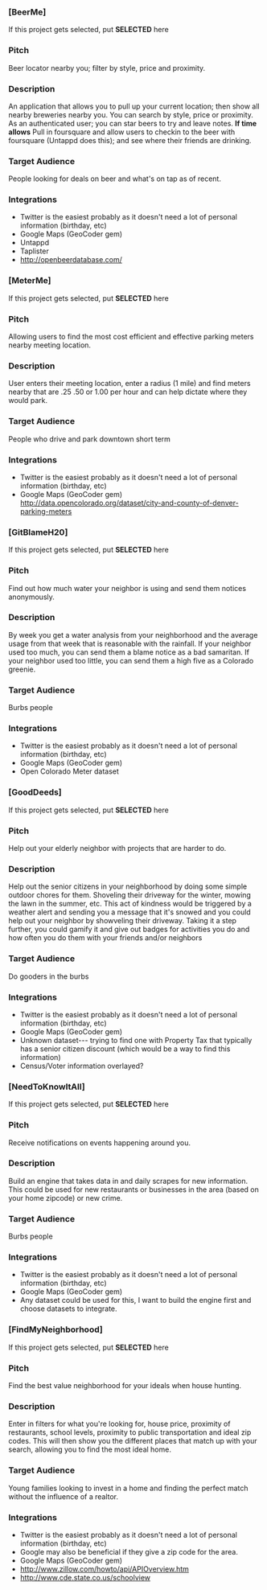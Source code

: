 ### [BeerMe]

If this project gets selected, put **SELECTED** here

### Pitch
Beer locator nearby you; filter by style, price and proximity.

### Description
An application that allows you to pull up your current location; then show all nearby breweries nearby you. You can search by style, price or proximity. As an authenticated user; you can star beers to try and leave notes. **If time allows** Pull in foursquare and allow users to checkin to the beer with foursquare (Untappd does this); and see where their friends are drinking.

### Target Audience

People looking for deals on beer and what's on tap as of recent.

### Integrations

* Twitter is the easiest probably as it doesn't need a lot of personal information (birthday, etc)
* Google Maps (GeoCoder gem)
* Untappd
* Taplister
* http://openbeerdatabase.com/

### [MeterMe]

If this project gets selected, put **SELECTED** here

### Pitch
Allowing users to find the most cost efficient and effective parking meters nearby meeting location.

### Description
User enters their meeting location, enter a radius (1 mile) and find meters nearby that are .25 .50 or 1.00 per hour and can help dictate where they would park.

### Target Audience
People who drive and park downtown short term

### Integrations

* Twitter is the easiest probably as it doesn't need a lot of personal information (birthday, etc)
* Google Maps (GeoCoder gem)
http://data.opencolorado.org/dataset/city-and-county-of-denver-parking-meters


### [GitBlameH20]

If this project gets selected, put **SELECTED** here

### Pitch
Find out how much water your neighbor is using and send them notices anonymously.

### Description
By week you get a water analysis from your neighborhood and the average usage from that week that is reasonable with the rainfall. If your neighbor used too much, you can send them a blame notice as a bad samaritan. If your neighbor used too little, you can send them a high five as a Colorado greenie.


### Target Audience
Burbs people

### Integrations

* Twitter is the easiest probably as it doesn't need a lot of personal information (birthday, etc)
* Google Maps (GeoCoder gem)
* Open Colorado Meter dataset

### [GoodDeeds]

If this project gets selected, put **SELECTED** here

### Pitch
Help out your elderly neighbor with projects that are harder to do.

### Description
Help out the senior citizens in your neighborhood by doing some simple outdoor chores for them. Shoveling their driveway for the winter, mowing the lawn in the summer, etc. This act of kindness would be triggered by a weather alert and sending you a message that it's snowed and you could help out your neighbor by showveling their driveway. Taking it a step further, you could gamify it and give out badges for activities you do and how often you do them with your friends and/or neighbors


### Target Audience
Do gooders in the burbs

### Integrations

* Twitter is the easiest probably as it doesn't need a lot of personal information (birthday, etc)
* Google Maps (GeoCoder gem)
* Unknown dataset--- trying to find one with Property Tax that typically has a senior citizen discount (which would be a way to find this information)
* Census/Voter information overlayed?

### [NeedToKnowItAll]

If this project gets selected, put **SELECTED** here

### Pitch
Receive notifications on events happening around you.

### Description
Build an engine that takes data in and daily scrapes for new information. This could be used for new restaurants or businesses in the area (based on your home zipcode) or new crime.

### Target Audience
Burbs people

### Integrations

* Twitter is the easiest probably as it doesn't need a lot of personal information (birthday, etc)
* Google Maps (GeoCoder gem)
* Any dataset could be used for this, I want to build the engine first and choose datasets to integrate.

### [FindMyNeighborhood]

If this project gets selected, put **SELECTED** here

### Pitch
Find the best value neighborhood for your ideals when house hunting.

### Description
Enter in filters for what you're looking for, house price, proximity of restaurants, school levels, proximity to public transportation and ideal zip codes. This will then show you the different places that match up with your search, allowing you to find the most ideal home.

### Target Audience
Young families looking to invest in a home and finding the perfect match without the influence of a realtor.

### Integrations

* Twitter is the easiest probably as it doesn't need a lot of personal information (birthday, etc)
* Google may also be beneficial if they give a zip code for the area.
* Google Maps (GeoCoder gem)
* http://www.zillow.com/howto/api/APIOverview.htm
* http://www.cde.state.co.us/schoolview
